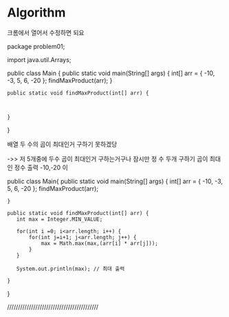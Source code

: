 # Algorithm
크롬에서 열어서 수정하면 되요 
 
package problem01;

import java.util.Arrays;

public class Main {
	public static void main(String[] args) {
		int[] arr = { -10, -3, 5, 6, -20 };
		findMaxProduct(arr);
	}

	public static void findMaxProduct(int[] arr) {
		
		
		
	}
}


배열 두 수의 곱이 최대인거 구하기
못하겠당

->> 저 5개중에 두수 곱이 최대인거 구하는거구나  잠시만 
정 수 두개 구하기 곱이 최대인 정수 
출력 -10,-20 이

public class Main{
	public static void main(String[] args) {
		int[] arr = { -10, -3, 5, 6, -20 }; 
		findMaxProduct(arr);

	}
	
	public static void findMaxProduct(int[] arr) {
	   int max = Integer.MIN_VALUE;
	   
	   for(int i =0; i<arr.length; i++) {
		   for(int j=i+1; j<arr.length; j++) {
			   max = Math.max(max,(arr[i] * arr[j])); 
		   }
	   }

	   System.out.println(max); // 최대 출력
	   
	}
	
	
}



//////////////////////////////////////////

